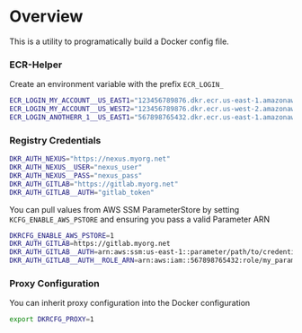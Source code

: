 # Overview
This is a utility to programatically build a Docker config file.

### ECR-Helper
Create an environment variable with the prefix `ECR_LOGIN_`
```bash
ECR_LOGIN_MY_ACCOUNT__US_EAST1="123456789876.dkr.ecr.us-east-1.amazonaws.com"
ECR_LOGIN_MY_ACCOUNT__US_WEST2="123456789876.dkr.ecr.us-west-2.amazonaws.com"
ECR_LOGIN_ANOTHERR_1__US_EAST1="567898765432.dkr.ecr.us-east-1.amazonaws.com"
```

### Registry Credentials
```bash
DKR_AUTH_NEXUS="https://nexus.myorg.net"
DKR_AUTH_NEXUS__USER="nexus_user"
DKR_AUTH_NEXUS__PASS="nexus_pass"
DKR_AUTH_GITLAB="https://gitlab.myorg.net"
DKR_AUTH_GITLAB__AUTH="gitlab_token"
```
You can pull values from AWS SSM ParameterStore by setting `KCFG_ENABLE_AWS_PSTORE` and ensuring you pass a valid Parameter ARN
```bash
DKRCFG_ENABLE_AWS_PSTORE=1
DKR_AUTH_GITLAB=https://gitlab.myorg.net
DKR_AUTH_GITLAB__AUTH=arn:aws:ssm:us-east-1::parameter/path/to/credential/value
DKR_AUTH_GITLAB__AUTH__ROLE_ARN=arn:aws:iam::567898765432:role/my_parameterstore_role
```

### Proxy Configuration
You can inherit proxy configuration into the Docker configuration
```bash
export DKRCFG_PROXY=1
```
